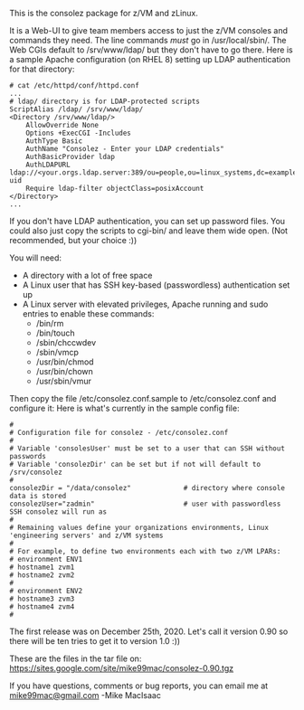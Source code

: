 
This is the consolez package for z/VM and zLinux.  

It is a Web-UI to give team members access to just the z/VM consoles and commands they need.
The line commands *must* go in /usr/local/sbin/. The Web CGIs default to /srv/www/ldap/ but they 
don't have to go there. Here is a sample Apache configuration (on RHEL 8) setting up LDAP 
authentication for that directory: 
```
# cat /etc/httpd/conf/httpd.conf
...
# ldap/ directory is for LDAP-protected scripts
ScriptAlias /ldap/ /srv/www/ldap/
<Directory /srv/www/ldap/>
    AllowOverride None
    Options +ExecCGI -Includes
    AuthType Basic
    AuthName "Consolez - Enter your LDAP credentials"
    AuthBasicProvider ldap
    AuthLDAPURL ldap://<your.orgs.ldap.server:389/ou=people,ou=linux_systems,dc=example,dc=com?uid
    Require ldap-filter objectClass=posixAccount
</Directory>
...
```
If you don't have LDAP authentication, you can set up password files. You could also just copy the scripts to cgi-bin/ and leave them wide open.  (Not recommended, but your choice :))

You will need:
- A directory with a lot of free space
- A Linux user that has SSH key-based (passwordless) authentication set up
- A Linux server with elevated privileges, Apache running and sudo entries to enable these commands:
  - /bin/rm
  - /bin/touch
  - /sbin/chccwdev
  - /sbin/vmcp
  - /usr/bin/chmod
  - /usr/bin/chown
  - /usr/sbin/vmur

Then copy the file /etc/consolez.conf.sample to /etc/consolez.conf and configure it:
Here is what's currently in the sample config file:
```
#
# Configuration file for consolez - /etc/consolez.conf
#
# Variable 'consolesUser' must be set to a user that can SSH without passwords
# Variable 'consolezDir' can be set but if not will default to /srv/consolez
#
consolezDir = "/data/consolez"             # directory where console data is stored
consolezUser="zadmin"                      # user with passwordless SSH consolez will run as
#
# Remaining values define your organizations environments, Linux 'engineering servers' and z/VM systems
#
# For example, to define two environments each with two z/VM LPARs:
# environment ENV1
# hostname1 zvm1
# hostname2 zvm2
#
# environment ENV2
# hostname3 zvm3
# hostname4 zvm4
#
```
The first release was on December 25th, 2020. 
Let's call it version 0.90 so there will be ten tries to get it to version 1.0  :))

These are the files in the tar file on: https://sites.google.com/site/mike99mac/consolez-0.90.tgz

If you have questions, comments or bug reports, you can email me at mike99mac@gmail.com  -Mike MacIsaac

